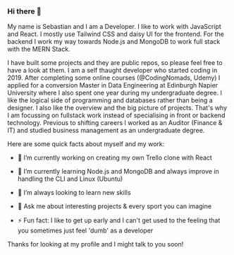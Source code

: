 ### Hi there 👋


My name is Sebastian and I am a Developer. I like to work with JavaScript and React. I mostly use Tailwind CSS and daisy UI for the frontend.
For the backend I work my way towards Node.js and MongoDB to work full stack with the MERN Stack.

I have built some projects and they are public repos, so please feel free to have a look at them. I am a self thaught developer who started coding in 2019. After completing some online courses (@CodingNomads, Udemy) I applied for a conversion Master in Data Engineering at Edinburgh Napier University where I also spent one year during my undergraduate degree. I like the logical side of programming and databases rather than being a designer. I also like the overview and the big picture of projects. That's why I am focussing on fullstack work instead of specialising in front or backend technology. Previous to shifting careers I worked as an Auditor (Finance & IT) and studied business management as an undergraduate degree.

Here are some quick facts about myself and my work:

- 🔭 I’m currently working on creating my own Trello clone with React
- 🌱 I’m currently learning Node.js and MongoDB and always improve in handling the CLI and Linux (Ubuntu)
- 🤔 I’m always looking to learn new skills

- 💬 Ask me about interesting projects & every sport you can imagine

- ⚡ Fun fact: I like to get up early and I can't get used to the feeling that you sometimes just feel 'dumb' as a developer


Thanks for looking at my profile and I might talk to you soon!
